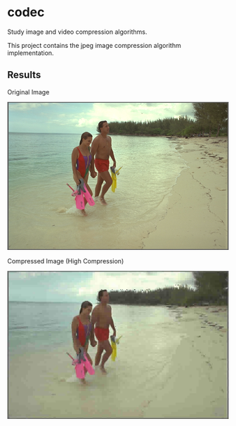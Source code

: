 # codec
Study image and video compression algorithms.

This project contains the jpeg image compression algorithm implementation.

## Results

Original Image

![Original Image](./sample.png)

Compressed Image (High Compression)

![Compressed Image](./result.jpeg)
